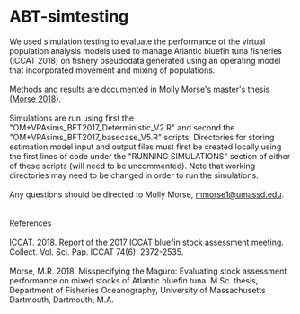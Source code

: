 # ABT-simtesting
We used simulation testing to evaluate the performance of the virtual population analysis models used to manage Atlantic bluefin tuna fisheries (ICCAT 2018) on fishery pseudodata generated using an operating model that incorporated movement and mixing of populations.
<br>
<br>
Methods and results are documented in Molly Morse's master's thesis ([Morse 2018](https://www.researchgate.net/profile/Molly_Morse/publication/327562078_MISSPECIFYING_THE_MAGURO_EVALUATING_STOCK_ASSESSMENT_PERFORMANCE_ON_MIXED_STOCKS_OF_ATLANTIC_BLUEFIN_TUNA/links/5b96ec88a6fdccfd54403c18/MISSPECIFYING-THE-MAGURO-EVALUATING-STOCK-ASSESSMENT-PERFORMANCE-ON-MIXED-STOCKS-OF-ATLANTIC-BLUEFIN-TUNA.pdf)).
<br>
<br>
Simulations are run using first the "OM+VPAsims_BFT2017_Deterministic_V2.R" and second the "OM+VPAsims_BFT2017_basecase_V5.R" scripts. Directories for storing estimation model input and output files must first be created locally using the first lines of code under the "RUNNING SIMULATIONS" section of either of these scripts (will need to be uncommented). Note that working directories may need to be changed in order to run the simulations. 
<br>
<br>
Any questions should be directed to Molly Morse, mmorse1@umassd.edu.
<br>
<br>
<br>
References
<br>
<br>
ICCAT. 2018. Report of the 2017 ICCAT bluefin stock assessment meeting. Collect. Vol. Sci. Pap. ICCAT 74(6): 2372-2535.
<br>
<br>
Morse, M.R. 2018. Misspecifying the Maguro: Evaluating stock assessment performance on mixed stocks of Atlantic bluefin tuna. M.Sc. thesis, Department of Fisheries Oceanography, University of Massachusetts Dartmouth, Dartmouth, M.A.
